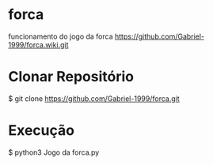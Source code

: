 # forca
funcionamento do jogo da forca  https://github.com/Gabriel-1999/forca.wiki.git

# Clonar Repositório

$ git clone https://github.com/Gabriel-1999/forca.git

# Execução

$ python3 Jogo da forca.py
